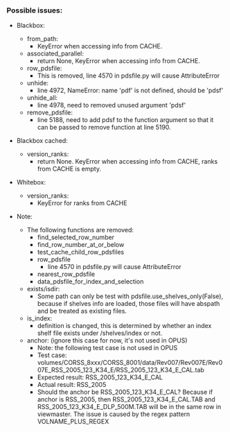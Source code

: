 ### Possible issues:
* Blackbox:
    * from_path:
        * KeyError when accessing info from CACHE.
    * associated_parallel:
        * return None, KeyError when accessing info from CACHE.
    * row_pdsfile:
        * This is removed, line 4570 in pdsfile.py will cause AttributeError
    * unhide:
        * line 4972, NameError: name 'pdf' is not defined, should be 'pdsf'
    * unhide_all:
        * line 4978, need to removed unused argument 'pdsf'
    * remove_pdsfile:
        * line 5188, need to add pdsf to the function argument so that it can be passed to remove function at line 5190.
* Blackbox cached:
    * version_ranks:
        * return None. KeyError when accessing info from CACHE, ranks from CACHE is empty.
* Whitebox:
    * version_ranks:
        * KeyError for ranks from CACHE

* Note:
    * The following functions are removed:
        * find_selected_row_number
        * find_row_number_at_or_below
        * test_cache_child_row_pdsfiles
        * row_pdsfile
            * line 4570 in pdsfile.py will cause AttributeError
        * nearest_row_pdsfile
        * data_pdsfile_for_index_and_selection
    * exists/isdir:
        * Some path can only be test with pdsfile.use_shelves_only(False), because if shelves info are loaded, those files will have abspath and be treated as existing files.
    * is_index:
        * definition is changed, this is determined by whether an index shelf file exists under /shelves/index or not.
    * anchor: (ignore this case for now, it's not used in OPUS)
        * Note: the following test case is not used in OPUS
        * Test case: volumes/CORSS_8xxx/CORSS_8001/data/Rev007/Rev007E/Rev007E_RSS_2005_123_K34_E/RSS_2005_123_K34_E_CAL.tab
        * Expected result: RSS_2005_123_K34_E_CAL
        * Actual result: RSS_2005
        * Should the anchor be RSS_2005_123_K34_E_CAL? Because if anchor is RSS_2005, then RSS_2005_123_K34_E_CAL.TAB and RSS_2005_123_K34_E_DLP_500M.TAB will be in the same row in viewmaster. The issue is caused by the regex pattern VOLNAME_PLUS_REGEX
